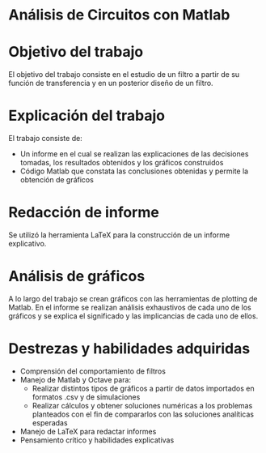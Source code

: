 # Análisis de Circuitos con Matlab

# Objetivo del trabajo
El objetivo del trabajo consiste en el estudio de un filtro a partir de su función de transferencia y en un posterior diseño de un filtro. 

# Explicación del trabajo
El trabajo consiste de: 
  * Un informe en el cual se realizan las explicaciones de las decisiones tomadas, los resultados obtenidos y los gráficos construidos
  * Código Matlab que constata las conclusiones obtenidas y permite la obtención de gráficos
  
# Redacción de informe
Se utilizó la herramienta LaTeX para la construcción de un informe explicativo. 

# Análisis de gráficos
A lo largo del trabajo se crean gráficos con las herramientas de plotting de Matlab. En el informe se realizan análisis exhaustivos de cada uno de los gráficos y se explica el significado y las implicancias de cada uno de ellos.

# Destrezas y habilidades adquiridas
  * Comprensión del comportamiento de filtros
  * Manejo de Matlab y Octave para:
    * Realizar distintos tipos de gráficos a partir de datos importados en formatos .csv y de simulaciones
    * Realizar cálculos y obtener soluciones numéricas a los problemas planteados con el fin de compararlos con las soluciones analíticas esperadas
  * Manejo de LaTeX para redactar informes
  * Pensamiento crítico y habilidades explicativas
